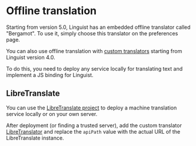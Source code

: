# Offline translation

Starting from version 5.0, Linguist has an embedded offline translator called "Bergamot". To use it, simply choose this translator on the preferences page.

You can also use offline translation with [custom translators](../CustomTranslator.md) starting from Linguist version 4.0.

To do this, you need to deploy any service locally for translating text and implement a JS binding for Linguist.

## LibreTranslate

You can use the [LibreTranslate project](https://github.com/LibreTranslate/LibreTranslate) to deploy a machine translation service locally or on your own server.

After deployment (or finding a trusted server), add the custom translator [LibreTranslator](https://github.com/translate-tools/linguist-translators/blob/master/translators/LibreTranslator.js) and replace the `apiPath` value with the actual URL of the LibreTranslate instance.